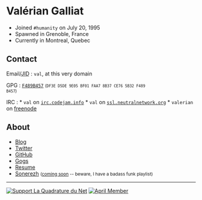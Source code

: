Valérian Galliat
================

* Joined `#humanity` on July 20, 1995
* Spawned in Grenoble, France
* Currently in Montreal, Quebec

Contact
-------

Email/<abbr title="XMPP/Jabber">JID</abbr>
:   `val`, at this very domain

GPG
:   [`F489B457`](https://val.codejam.info/public/public.key.txt)
    <small>(<code>DF3E D5DE 9E05 BF01 FAA7 8B37 CE76 5B32 F489 B457</code>)</small>

IRC
:   * `val` on [`irc.codejam.info`](network.html#irc)
    * `val` on [`ssl.neutralnetwork.org`](https://ssl.neutralnetwork.org/)
    * `valerian` on [freenode](https://freenode.net/)

About
-----

* [Blog](.)
* [Twitter](https://twitter.com/valeriangalliat)
* [GitHub](https://github.com/valeriangalliat)
* [Gogs](https://git.codejam.info/val)
* [Resume](https://val.codejam.info/public/cv.en.pdf)
* [Sonerezh](https://www.sonerezh.bzh/) <small>([coming soon] -- beware, I have a
  badass funk playlist)</small>

[coming soon]: 2015/03/coming-soon.html "The coming soon trap"

---

<!-- This is awesome to create badges: <https://github.com/badges/shields> -->

[![Support La Quadrature du Net](https://val.codejam.info/img/support-lqdn.svg)][lqdn]
[![April Member](https://val.codejam.info/img/member-april.svg)][april]

[lqdn]: http://www.laquadrature.net/ "Defend a free Internet"
[april]: http://www.april.org/ "Support free software"
